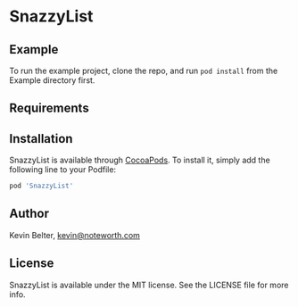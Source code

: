 # SnazzyList

## Example

To run the example project, clone the repo, and run `pod install` from the Example directory first.

## Requirements

## Installation

SnazzyList is available through [CocoaPods](https://cocoapods.org). To install
it, simply add the following line to your Podfile:

```ruby
pod 'SnazzyList'
```

## Author

Kevin Belter, kevin@noteworth.com

## License

SnazzyList is available under the MIT license. See the LICENSE file for more info.
